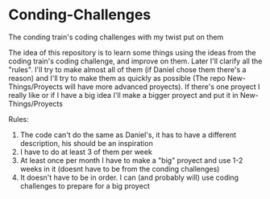 # Conding-Challenges
The conding train's coding challenges with my twist put on them

The idea of this repository is to learn some things using the ideas from the coding train's coding challenge, and improve on them. Later I'll clarify all the "rules".
I'll try to make almost all of them (if Daniel chose them there's a reason) and I'll try to make them as quickly as possible (The repo New-Things/Proyects will have more advanced proyects).
If there's one proyect I really like or if I have a big idea I'll make a bigger proyect and put it in New-Things/Proyects

Rules:
  1) The code can't do the same as Daniel's, it has to have a different description, his should be an inspiration
  2) I have to do at least 3 of them per week
  3) At least once per month I have to make a "big" proyect and use 1-2 weeks in it (doesnt have to be from the conding challenges)
  4) It doesn't have to be in order. I can (and probably will) use coding challenges to prepare for a big proyect
